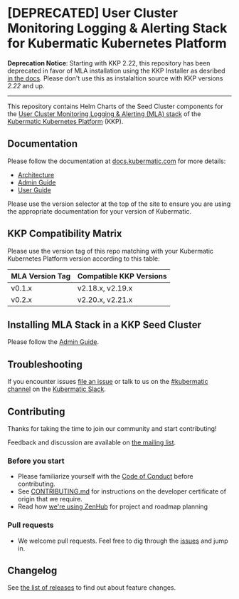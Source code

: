 # [DEPRECATED] User Cluster Monitoring Logging & Alerting Stack for Kubermatic Kubernetes Platform

**Deprecation Notice**: Starting with KKP 2.22, this repository has been deprecated in favor of MLA installation using the KKP Installer as desribed [in the docs](https://docs.kubermatic.com/kubermatic/v2.22/tutorials-howtos/monitoring-logging-alerting/user-cluster/admin-guide/). Please don't use this as instalaltion source with KKP versions *2.22* and up.


---

This repository contains Helm Charts of the Seed Cluster components for the [User Cluster Monitoring Logging & Alerting (MLA) stack][20] of the [Kubermatic Kubernetes Platform][10] (KKP).

## Documentation

Please follow the documentation at [docs.kubermatic.com](https://docs.kubermatic.com/) for more details:

- [Architecture][20]
- [Admin Guide][21]
- [User Guide][22]

Please use the version selector at the top of the site to ensure you are using the appropriate documentation for your version of Kubermatic.

## KKP Compatibility Matrix

Please use the version tag of this repo matching with your Kubermatic Kubernetes Platform version according to this table:

| MLA Version Tag | Compatible KKP Versions
|-----------------|-------------
| v0.1.x          |  v2.18.x, v2.19.x
| v0.2.x          |  v2.20.x, v2.21.x

## Installing MLA Stack in a KKP Seed Cluster

Please follow the [Admin Guide][21].

## Troubleshooting

If you encounter issues [file an issue][1] or talk to us on the [#kubermatic channel][12] on the [Kubermatic Slack][15].

## Contributing

Thanks for taking the time to join our community and start contributing!

Feedback and discussion are available on [the mailing list][11].

### Before you start

* Please familiarize yourself with the [Code of Conduct][4] before contributing.
* See [CONTRIBUTING.md][2] for instructions on the developer certificate of origin that we require.
* Read how [we're using ZenHub][13] for project and roadmap planning

### Pull requests

* We welcome pull requests. Feel free to dig through the [issues][1] and jump in.

## Changelog

See [the list of releases][3] to find out about feature changes.

[1]: https://github.com/kubermatic/mla/issues
[2]: https://github.com/kubermatic/mla/blob/main/CONTRIBUTING.md
[3]: https://github.com/kubermatic/mla/releases
[4]: https://github.com/kubermatic/mla/blob/main/CODE_OF_CONDUCT.md

[10]: https://docs.kubermatic.com/
[11]: https://groups.google.com/forum/#!forum/kubermatic-dev
[12]: https://kubermatic.slack.com/messages/kubermatic
[13]: https://github.com/kubermatic/mla/blob/master/Zenhub.md
[15]: http://slack.kubermatic.io/

[20]: https://docs.kubermatic.com/kubermatic/main/architecture/monitoring-logging-alerting/user-cluster/
[21]: https://docs.kubermatic.com/kubermatic/main/tutorials-howtos/monitoring-logging-alerting/user-cluster/admin-guide/
[22]: https://docs.kubermatic.com/kubermatic/main/tutorials-howtos/monitoring-logging-alerting/user-cluster/user-guide/
